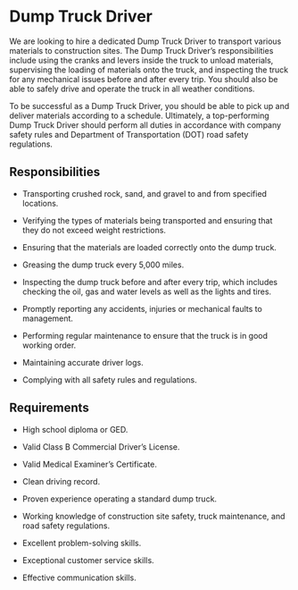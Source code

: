 # Dump Truck Driver

We are looking to hire a dedicated Dump Truck Driver to transport various materials to construction sites. The Dump Truck Driver’s responsibilities include using the cranks and levers inside the truck to unload materials, supervising the loading of materials onto the truck, and inspecting the truck for any mechanical issues before and after every trip. You should also be able to safely drive and operate the truck in all weather conditions.

To be successful as a Dump Truck Driver, you should be able to pick up and deliver materials according to a schedule. Ultimately, a top-performing Dump Truck Driver should perform all duties in accordance with company safety rules and Department of Transportation (DOT) road safety regulations.

## Responsibilities

* Transporting crushed rock, sand, and gravel to and from specified locations.

* Verifying the types of materials being transported and ensuring that they do not exceed weight restrictions.

* Ensuring that the materials are loaded correctly onto the dump truck.

* Greasing the dump truck every 5,000 miles.

* Inspecting the dump truck before and after every trip, which includes checking the oil, gas and water levels as well as the lights and tires.

* Promptly reporting any accidents, injuries or mechanical faults to management.

* Performing regular maintenance to ensure that the truck is in good working order.

* Maintaining accurate driver logs.

* Complying with all safety rules and regulations.

## Requirements

* High school diploma or GED.

* Valid Class B Commercial Driver’s License.

* Valid Medical Examiner’s Certificate.

* Clean driving record.

* Proven experience operating a standard dump truck.

* Working knowledge of construction site safety, truck maintenance, and road safety regulations.

* Excellent problem-solving skills.

* Exceptional customer service skills.

* Effective communication skills.

